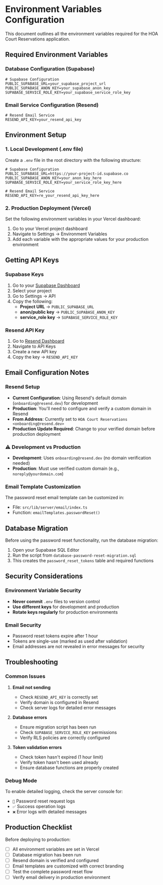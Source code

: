 # Environment Variables Configuration

This document outlines all the environment variables required for the HOA Court Reservations application.

## Required Environment Variables

### Database Configuration (Supabase)
```env
# Supabase Configuration
PUBLIC_SUPABASE_URL=your_supabase_project_url
PUBLIC_SUPABASE_ANON_KEY=your_supabase_anon_key
SUPABASE_SERVICE_ROLE_KEY=your_supabase_service_role_key
```

### Email Service Configuration (Resend)
```env
# Resend Email Service
RESEND_API_KEY=your_resend_api_key
```

## Environment Setup

### 1. Local Development (.env file)
Create a `.env` file in the root directory with the following structure:

```env
# Supabase Configuration
PUBLIC_SUPABASE_URL=https://your-project-id.supabase.co
PUBLIC_SUPABASE_ANON_KEY=your_anon_key_here
SUPABASE_SERVICE_ROLE_KEY=your_service_role_key_here

# Resend Email Service
RESEND_API_KEY=re_your_resend_api_key_here
```

### 2. Production Deployment (Vercel)
Set the following environment variables in your Vercel dashboard:

1. Go to your Vercel project dashboard
2. Navigate to Settings → Environment Variables
3. Add each variable with the appropriate values for your production environment

## Getting API Keys

### Supabase Keys
1. Go to your [Supabase Dashboard](https://supabase.com/dashboard)
2. Select your project
3. Go to Settings → API
4. Copy the following:
   - **Project URL** → `PUBLIC_SUPABASE_URL`
   - **anon/public key** → `PUBLIC_SUPABASE_ANON_KEY`
   - **service_role key** → `SUPABASE_SERVICE_ROLE_KEY`

### Resend API Key
1. Go to [Resend Dashboard](https://resend.com/dashboard)
2. Navigate to API Keys
3. Create a new API key
4. Copy the key → `RESEND_API_KEY`

## Email Configuration Notes

### Resend Setup
- **Current Configuration**: Using Resend's default domain (`onboarding@resend.dev`) for development
- **Production**: You'll need to configure and verify a custom domain in Resend
- **From Address**: Currently set to `HOA Court Reservations <onboarding@resend.dev>`
- **Production Update Required**: Change to your verified domain before production deployment

### ⚠️ Development vs Production
- **Development**: Uses `onboarding@resend.dev` (no domain verification needed)
- **Production**: Must use verified custom domain (e.g., `noreply@yourdomain.com`)

### Email Template Customization
The password reset email template can be customized in:
- File: `src/lib/server/email/index.ts`
- Function: `emailTemplates.passwordReset()`

## Database Migration

Before using the password reset functionality, run the database migration:

1. Open your Supabase SQL Editor
2. Run the script from `database-password-reset-migration.sql`
3. This creates the `password_reset_tokens` table and required functions

## Security Considerations

### Environment Variable Security
- **Never commit** `.env` files to version control
- **Use different keys** for development and production
- **Rotate keys regularly** for production environments

### Email Security
- Password reset tokens expire after 1 hour
- Tokens are single-use (marked as used after validation)
- Email addresses are not revealed in error messages for security

## Troubleshooting

### Common Issues

1. **Email not sending**
   - Check `RESEND_API_KEY` is correctly set
   - Verify domain is configured in Resend
   - Check server logs for detailed error messages

2. **Database errors**
   - Ensure migration script has been run
   - Check `SUPABASE_SERVICE_ROLE_KEY` permissions
   - Verify RLS policies are correctly configured

3. **Token validation errors**
   - Check token hasn't expired (1 hour limit)
   - Verify token hasn't been used already
   - Ensure database functions are properly created

### Debug Mode
To enable detailed logging, check the server console for:
- `🔐` Password reset request logs
- `✅` Success operation logs  
- `❌` Error logs with detailed messages

## Production Checklist

Before deploying to production:

- [ ] All environment variables are set in Vercel
- [ ] Database migration has been run
- [ ] Resend domain is verified and configured
- [ ] Email templates are customized with correct branding
- [ ] Test the complete password reset flow
- [ ] Verify email delivery in production environment
